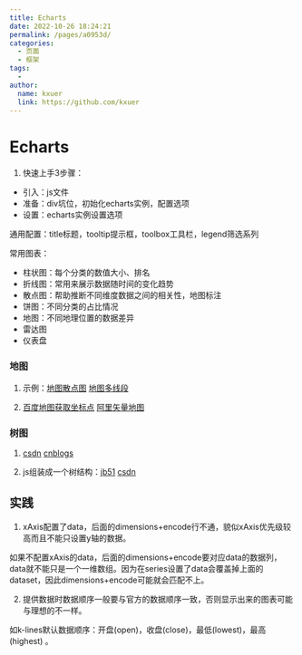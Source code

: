 ```yaml
---
title: Echarts
date: 2022-10-26 18:24:21
permalink: /pages/a0953d/
categories:
  - 页面
  - 框架
tags:
  - 
author: 
  name: kxuer
  link: https://github.com/kxuer
---
```

# Echarts

1. 快速上手3步骤：
- 引入：js文件
- 准备：div坑位，初始化echarts实例，配置选项
- 设置：echarts实例设置选项

通用配置：title标题，tooltip提示框，toolbox工具栏，legend筛选系列

常用图表：
- 柱状图：每个分类的数值大小、排名
- 折线图：常用来展示数据随时间的变化趋势
- 散点图：帮助推断不同维度数据之间的相关性，地图标注
- 饼图：不同分类的占比情况
- 地图：不同地理位置的数据差异
- 雷达图
- 仪表盘

### 地图

1. 示例：[地图散点图](https://echarts.apache.org/examples/zh/editor.html?c=geo-svg-scatter-simple)
[地图多线段](https://echarts.apache.org/examples/zh/editor.html?c=lines-bmap-effect)

2. [百度地图获取坐标点](https://api.map.baidu.com/lbsapi/getpoint/index.html)
[阿里矢量地图](https://datav.aliyun.com/portal/school/atlas/area_selector)

### 树图

1. [csdn](https://blog.csdn.net/qq_32195805/article/details/121471296)  [cnblogs](https://www.cnblogs.com/tnnyang/p/11663217.html)

2. js组装成一个树结构：[jb51](https://www.jb51.net/article/234063.htm)  [csdn](https://blog.csdn.net/A_9888/article/details/122064619)

## 实践

1. xAxis配置了data，后面的dimensions+encode行不通，貌似xAxis优先级较高而且不能只设置y轴的数据。

如果不配置xAxis的data，后面的dimensions+encode要对应data的数据列，data就不能只是一个一维数组。因为在series设置了data会覆盖掉上面的dataset，因此dimensions+encode可能就会匹配不上。

2. 提供数据时数据顺序一般要与官方的数据顺序一致，否则显示出来的图表可能与理想的不一样。

如k-lines默认数据顺序：开盘(open)，收盘(close)，最低(lowest)，最高(highest) 。